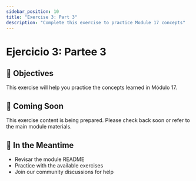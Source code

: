 ```yaml
---
sidebar_position: 10
title: "Exercise 3: Part 3"
description: "Complete this exercise to practice Module 17 concepts"
---
```


# Ejercicio 3: Partee 3

## 🎯 Objectives

This exercise will help you practice the concepts learned in Módulo 17.

## 📝 Coming Soon

This exercise content is being prepared. Please check back soon or refer to the main module materials.

## 🚀 In the Meantime

- Revisar the module README
- Practice with the available exercises
- Join our community discussions for help
